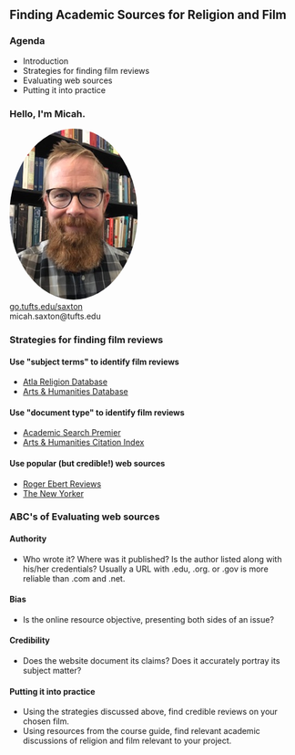 ## Finding Academic Sources for Religion and Film


### Agenda
* Introduction
* Strategies for finding film reviews
* Evaluating web sources
* Putting it into practice


### Hello, I'm Micah.
<img src="./images/saxton_profile.jpg" height=300 style="border-radius: 50%">
<br>
<a href = "https://go.tufts.edu/saxton" target="_blank">go.tufts.edu/saxton</a>
<br>
micah.saxton@tufts.edu


### Strategies for finding film reviews

#### Use "subject terms" to identify film reviews
* [Atla Religion Database](http://www.library.tufts.edu/ezproxy/ezproxy.asp?LOCATION=ATLAReligion)
* [Arts & Humanities Database](http://www.library.tufts.edu/ezproxy/ezproxy.asp?LOCATION=PQArtHum)

#### Use "document type" to identify film reviews
* [Academic Search Premier](http://www.library.tufts.edu/ezproxy/ezproxy.asp?LOCATION=AcademicSearch)
* [Arts & Humanities Citation Index](http://www.library.tufts.edu/ezproxy/ezproxy.asp?LOCATION=WOSArHuCiIn)

#### Use popular (but credible!) web sources
* [Roger Ebert Reviews](http://www.rogerebert.com/reviews)
* [The New Yorker](https://login.ezproxy.library.tufts.edu/login?url=http://www.newyorker.com/archive)


### ABC's of Evaluating web sources

#### Authority
* Who wrote it? Where was it published? Is the author listed along with his/her credentials? Usually a URL with .edu, .org. or .gov is more reliable than .com and .net.

#### Bias
* Is the online resource objective, presenting both sides of an issue?

#### Credibility
* Does the website document its claims? Does it accurately portray its subject matter?


#### Putting it into practice
* Using the strategies discussed above, find credible reviews on your chosen film.
* Using resources from the course guide, find relevant academic discussions of religion and film relevant to your project.